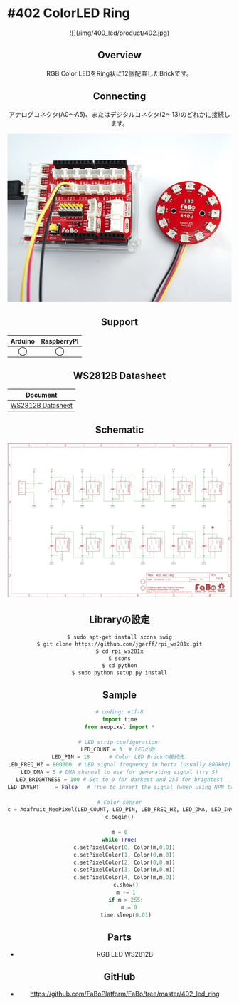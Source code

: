 # #402 ColorLED Ring

<center>![](/img/400_led/product/402.jpg)
<!--COLORME-->

## Overview
RGB Color LEDをRing状に12個配置したBrickです。

## Connecting
アナログコネクタ(A0〜A5)、またはデジタルコネクタ(2〜13)のどれかに接続します。

![](/img/400_led/connect/402_ledring_connect.jpg)

## Support
|Arduino|RaspberryPI|
|:--:|:--:|
|◯|◯|

## WS2812B Datasheet
|Document|
|--|
|[WS2812B Datasheet](http://www.adafruit.com/datasheets/WS2812B.pdf)|

## Schematic
![](/img/400_led/schematic/402_led_ring.png)

## Libraryの設定

```
$ sudo apt-get install scons swig
$ git clone https://github.com/jgarff/rpi_ws281x.git
$ cd rpi_ws281x
$ scons
$ cd python
$ sudo python setup.py install
```

## Sample

```python
# coding: utf-8
import time
from neopixel import *

# LED strip configuration:
LED_COUNT = 5  # LEDの数.
LED_PIN = 18      # Color LED Brickの接続先.
LED_FREQ_HZ = 800000  # LED signal frequency in hertz (usually 800khz)
LED_DMA = 5 # DMA channel to use for generating signal (try 5)
LED_BRIGHTNESS = 100 # Set to 0 for darkest and 255 for brightest
LED_INVERT     = False   # True to invert the signal (when using NPN transistor level shift)

# Color sensor
c = Adafruit_NeoPixel(LED_COUNT, LED_PIN, LED_FREQ_HZ, LED_DMA, LED_INVERT, LED_BRIGHTNESS)
c.begin()

m = 0
while True:
    c.setPixelColor(0, Color(m,0,0)) 
    c.setPixelColor(1, Color(0,m,0)) 
    c.setPixelColor(2, Color(0,0,m)) 
    c.setPixelColor(3, Color(m,0,m)) 
    c.setPixelColor(4, Color(m,m,0)) 
    c.show()
    m += 1
    if m > 255:
      m = 0
    time.sleep(0.01)
```

## Parts
- RGB LED WS2812B

## GitHub
- https://github.com/FaBoPlatform/FaBo/tree/master/402_led_ring
